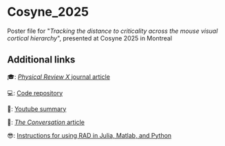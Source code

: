 # Cosyne_2025
Poster file for "_Tracking the distance to criticality across the mouse visual cortical hierarchy_", presented at Cosyne 2025 in Montreal

## Additional links
🎓: [_Physical Review X_ journal article](https://doi.org/10.1103/PhysRevX.14.031021)

💻: [Code repository](https://github.com/brendanjohnharris/Criticality)

🎥: [Youtube summary](https://youtu.be/4_rIMEl-pcU?si=7DGl8hpQ7orZaxCy)

📰: [_The Conversation_ article](https://theconversation.com/crashes-blackouts-and-climate-tipping-points-how-can-we-tell-when-a-system-is-close-to-the-edge-236683)

😎: [Instructions for using RAD in Julia, Matlab, and Python](https://time-series-features.gitbook.io/time-series-analysis-tools/time-series-features/rad)
